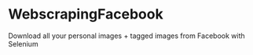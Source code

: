 # WebscrapingFacebook
Download all your personal images + tagged images from Facebook with Selenium
